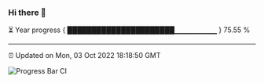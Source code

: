 ### Hi there 👋

⏳ Year progress { ██████████████████████▁▁▁▁▁▁▁▁ } 75.55 %

---

⏰ Updated on Mon, 03 Oct 2022 18:18:50 GMT

![Progress Bar CI](https://github.com/Shyam-Makwana/GitHub-Actions-Demo/workflows/Progress%20Bar%20CI/badge.svg)
